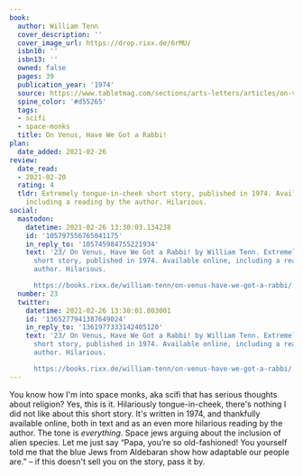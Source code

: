 ```yaml
---
book:
  author: William Tenn
  cover_description: ''
  cover_image_url: https://drop.rixx.de/6rMU/
  isbn10: ''
  isbn13: ''
  owned: false
  pages: 39
  publication_year: '1974'
  source: https://www.tabletmag.com/sections/arts-letters/articles/on-venus-have-we-got-a-rabbi
  spine_color: '#d55265'
  tags:
  - scifi
  - space-monks
  title: On Venus, Have We Got a Rabbi!
plan:
  date_added: 2021-02-26
review:
  date_read:
  - 2021-02-20
  rating: 4
  tldr: Extremely tongue-in-cheek short story, published in 1974. Available online,
    including a reading by the author. Hilarious.
social:
  mastodon:
    datetime: 2021-02-26 13:30:03.134238
    id: '105797556765041175'
    in_reply_to: '105745984755221934'
    text: '23/ On Venus, Have We Got a Rabbi! by William Tenn. Extremely tongue-in-cheek
      short story, published in 1974. Available online, including a reading by the
      author. Hilarious.

      https://books.rixx.de/william-tenn/on-venus-have-we-got-a-rabbi/ #rixxReads'
  number: 23
  twitter:
    datetime: 2021-02-26 13:30:01.803001
    id: '1365277941387649024'
    in_reply_to: '1361977333142405120'
    text: '23/ On Venus, Have We Got a Rabbi! by William Tenn. Extremely tongue-in-cheek
      short story, published in 1974. Available online, including a reading by the
      author. Hilarious.

      https://books.rixx.de/william-tenn/on-venus-have-we-got-a-rabbi/'
---
```


You know how I'm into space monks, aka scifi that has serious thoughts about religion? Yes, this is it. Hilariously
tongue-in-cheek, there's nothing I did not like about this short story. It's written in 1974, and thankfully available
online, both in text and as an even more hilarious reading by the author. The tone is *everything*. Space jews arguing
about the inclusion of alien species. Let me just say “Papa, you’re so old-fashioned! You yourself told me that the blue
Jews from Aldebaran show how adaptable our people are.” – if this doesn't sell you on the story, pass it by.
